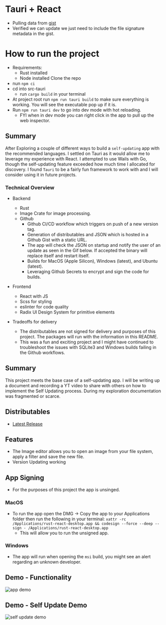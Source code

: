 # Tauri + React
- Pulling data from [gist](https://gist.github.com/Laszlo-Lazuer/d692fe74c651c06deb9e5bb8013811c2)
- Verified we can update we just need to include the file signature metadata in the gist.

# How to run the project
- Requirements:
  - Rust installed
  - Node installed
Clone the repo
- nun `npm ci`
- cd into src-tauri
  - run `cargo build` in your terminal
- At project root run `npm run tauri build` to make sure everything is working. You will see the executable pop up if it is.
- Run `npm run tauri dev` to go into dev mode with hot reloading.
  - FYI when in dev mode you can right click in the app to pull up the web inspector.

## Summary
After Exploring a couple of different ways to build a `self-updating` app with the recommended languages. I settled on Tauri as it would allow me to leverage my experience with React. I attempted to use Wails with Go, though the self-updating feature exceeded how much time I allocated for discovery. I found `Tauri` to be a fairly fun framework to work with and I will consider using it in future projects.

### Technical Overview
- Backend
  - Rust
  - Image Crate for image processing.
  - Github
    - Github CI/CD workflow which triggers on push of a new version tag.
    - Generation of distributables and JSON which is hosted in a Github Gist with a static URL.
    - The app will check the JSON on startup and notify the user of an update as seen in the Gif below. If accepted the binary will replace itself and restart itself.
    - Builds for MacOS (Apple Silicon), Windows (latest), and Ubuntu (latest).
    - Leveraging Github Secrets to encrypt and sign the code for builds.

- Frontend
  - React with JS
  - Scss for styling
  - eslinter for code quality
  - Radix UI Design System for primitive elements

- Tradeoffs for delivery
  - The distributables are not signed for delivery and purposes of this project. The packages will run with the information in this README.
  - This was a fun and exciting project and I might have continued to troubleshoot the issues with SQLite3 and Windows builds failing in the Github workflows.

## Summary
This project meets the base case of a self-updating app. I will be writing up a document and recording a YT video to share with others on how to implement the Self Updating process. During my exploration documentation was fragmented or scarce.

## Distributables
- [Latest Release](https://github.com/Laszlo-Lazuer/rust-react-desktop/releases/latest)

## Features
- The Image editor allows you to open an image from your file system, apply a filter and save the new file.
- Version Updating working

## App Signing
- For the purposes of this project the app is unsinged.

### MacOS
- To run the app open the DMG -> Copy the app to your Applications folder then run the following in your terminal:
```xattr -rc /Applications/rust-react-desktop.app && codesign --force --deep --sign - /Applications/rust-react-desktop.app```
  - This will allow you to run the unsigned app.

### Windows
- The app will run when opening the `msi` build, you might see an alert regarding an unknown developer.

## Demo - Functionality

![app demo](./img/demo_walkthrough.gif)

## Demo - Self Update Demo

![self update demo](./img/rust_app_self_update_demo.gif)